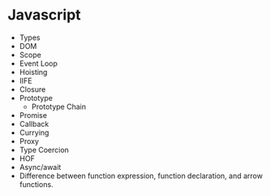 # Javascript

* Types
* DOM
* Scope
* Event Loop
* Hoisting
* IIFE
* Closure
* Prototype
  * Prototype Chain
* Promise
* Callback
* Currying
* Proxy
* Type Coercion
* HOF
* Async/await
* Difference between function expression, function declaration, and arrow functions.


